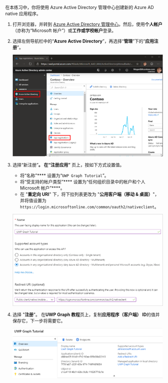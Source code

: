 <!-- markdownlint-disable MD002 MD041 -->

在本练习中，你将使用 Azure Active Directory 管理中心创建新的 Azure AD native 应用程序。

1. 打开浏览器，并转到 [Azure Active Directory 管理中心](https://aad.portal.azure.com)。然后，使用**个人帐户**（亦称为“Microsoft 帐户”）或**工作或学校帐户**登录。

1. 选择左侧导航栏中的“**Azure Active Directory**”，再选择“**管理**”下的“**应用注册**”。

    ![应用注册的屏幕截图 ](./images/aad-portal-app-registrations.png)

1. 选择“新注册”****。 在“注册应用”**** 页上，按如下方式设置值。

    - 将“名称”**** 设置为“`UWP Graph Tutorial`”。
    - 将“受支持的帐户类型”**** 设置为“任何组织目录中的帐户和个人 Microsoft 帐户”****。
    - 在 "**重定向 URI**" 下，将下拉列表更改为 "**公用客户端（移动 & 桌面）**"，并将值设置为`https://login.microsoftonline.com/common/oauth2/nativeclient`。

    !["注册应用程序" 页的屏幕截图](./images/aad-register-app.png)

1. 选择 "**注册**"。 在**UWP Graph 教程**页上，复制**应用程序（客户端） ID**的值并保存它，下一步将需要它。

    ![新应用注册的应用程序 ID 的屏幕截图](./images/aad-application-id.png)
